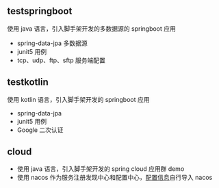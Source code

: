 ## testspringboot

使用 java 语言，引入脚手架开发的多数据源的 springboot 应用

- spring-data-jpa 多数据源
- junit5 用例
- tcp、udp、ftp、sftp 服务端配置

## testkotlin

使用 kotlin 语言，引入脚手架开发的 springboot 应用

- spring-data-jpa
- junit5 用例
- Google 二次认证

## cloud

- 使用 java 语言，引入脚手架开发的 spring cloud 应用群 demo
- 使用 nacos 作为服务注册发现中心和配置中心，[配置信息](../doc/nacos_config_export.zip)自行导入 nacos